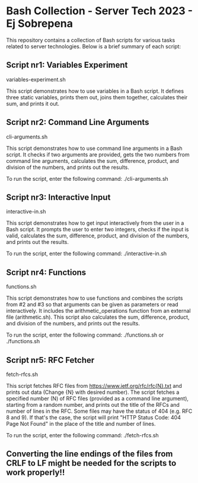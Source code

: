 # Bash Collection - Server Tech 2023 - Ej Sobrepena
This repository contains a collection of Bash scripts for various tasks related to server technologies. Below is a brief summary of each script:

## Script nr1: Variables Experiment
variables-experiment.sh

This script demonstrates how to use variables in a Bash script. It defines three static variables, prints them out, joins them together, calculates their sum, and prints it out.

## Script nr2: Command Line Arguments
cli-arguments.sh

This script demonstrates how to use command line arguments in a Bash script. It checks if two arguments are provided, gets the two numbers from command line arguments, calculates the sum, difference, product, and division of the numbers, and prints out the results.

To run the script, enter the following command: ./cli-arguments.sh <number1> <number2>

## Script nr3: Interactive Input
interactive-in.sh

This script demonstrates how to get input interactively from the user in a Bash script. It prompts the user to enter two integers, checks if the input is valid, calculates the sum, difference, product, and division of the numbers, and prints out the results.

To run the script, enter the following command: ./interactive-in.sh

## Script nr4: Functions
functions.sh

This script demonstrates how to use functions and combines the scripts from #2 and #3 so that arguments can be given as parameters or read interactively. It includes the arithmetic_operations function from an external file (arithmetic.sh). This script also calculates the sum, difference, product, and division of the numbers, and prints out the results.

To run the script, enter the following command: ./functions.sh <number1> <number2> or ./functions.sh

## Script nr5: RFC Fetcher
fetch-rfcs.sh

This script fetches RFC files from https://www.ietf.org/rfc/rfc{N}.txt and prints out data (Change {N} with desired number). The script fetches a specified number (N) of RFC files (provided as a command line argument), starting from a random number, and prints out the title of the RFCs and number of lines in the RFC. Some files may have the status of 404 (e.g. RFC 8 and 9). If that's the case, the script will print "HTTP Status Code: 404 Page Not Found" in the place of the title and number of lines.

To run the script, enter the following command: ./fetch-rfcs.sh <N>

## Converting the line endings of the files from CRLF to LF might be needed for the scripts to work properly!!
